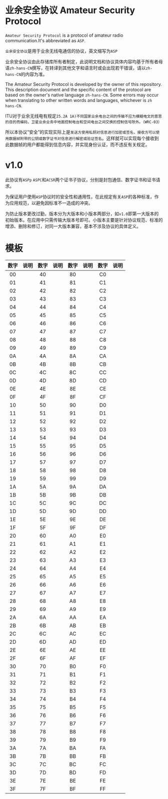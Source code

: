 # 业余安全协议 Amateur Security Protocol
`Amateur Security Protocol` is a protocol of amateur radio communication.It's abbreviated as `ASP`.

`业余安全协议`是用于业余无线电通信的协议，英文缩写为`ASP`

业余安全协议由此存储库所有者制定，此说明文档和协议具体内容均基于所有者母语`zh-hans-CN`撰写，在转译到其他文字和语言时或会出现若干错误，请以`zh-hans-CN`的内容为准。

The Amateur Security Protocol is developed by the owner of this repository. This description document and the specific content of the protocol are based on the owner's native language `zh-hans-CN`. Some errors may occur when translating to other written words and languages, whichever is `zh hans-CN`.

ITU对于业余无线电有规定`25.2A	1A)不同国家业余电台之间的传输不应为模糊电文的意思的目的而编码，卫星业余业务中地面控制电台和空间电台之间交换的控制信号除外。（WRC-03）`

所以本协议“安全”的实现实际上是`发送方使用私钥对信息进行加密或签名，接收方可以使用数据帧附带的公钥或数字证书对信息进行解密或验证签名`。这样就可以实现每个接收到此数据帧的用户都能得到信息内容，并实现身份认证，而不违反有关规定。

# v1.0
此协议有`ASPp` `ASPC`和`ACSR`两个证书子协议，分别是封包通信、数字证书和证书请求。

为保证用户使用`ASP`协议时的安全性和通用性，在此规定有关`ASP`的各种标准，作为应用规范，以避免因标准不一造成的冲突。

为防止版本更改过勤，版本分为大版本和小版本两部分，如`v1.0`即第一大版本的初始版本。在应用中只需传输大版本号即可。小版本主要是针对协议规范、标准的增添、删除和修订，对同一大版本兼容，基本不涉及协议的具体定义。


# 模板
| 数字 | 说明 | 数字 | 说明 | 数字 | 说明 | 数字 | 说明 |
|:---:|:---:|:---:|:---:|:---:|:----:|:---:|:---:|
| 00 |  | 40 |  | 80 |  | C0 |  |
| 01 |  | 41 |  | 81 |  | C1 |  |
| 02 |  | 42 |  | 82 |  | C2 |  |
| 03 |  | 43 |  | 83 |  | C3 |  |
| 04 |  | 44 |  | 84 |  | C4 |  |
| 05 |  | 45 |  | 85 |  | C5 |  |
| 06 |  | 46 |  | 86 |  | C6 |  |
| 07 |  | 47 |  | 87 |  | C7 |  |
| 08 |  | 48 |  | 88 |  | C8 |  |
| 09 |  | 49 |  | 89 |  | C9 |  |
| 0A |  | 4A |  | 8A |  | CA |  |
| 0B |  | 4B |  | 8B |  | CB |  |
| 0C |  | 4C |  | 8C |  | CC |  |
| 0D |  | 4D |  | 8D |  | CD |  |
| 0E |  | 4E |  | 8E |  | CE |  |
| 0F |  | 4F |  | 8F |  | CF |  |
| 10 |  | 50 |  | 90 |  | D0 |  |
| 11 |  | 51 |  | 91 |  | D1 |  |
| 12 |  | 52 |  | 92 |  | D2 |  |
| 13 |  | 53 |  | 93 |  | D3 |  |
| 14 |  | 54 |  | 94 |  | D4 |  |
| 15 |  | 55 |  | 95 |  | D5 |  |
| 16 |  | 56 |  | 96 |  | D6 |  |
| 17 |  | 57 |  | 97 |  | D7 |  |
| 18 |  | 58 |  | 98 |  | D8 |  |
| 19 |  | 59 |  | 99 |  | D9 |  |
| 1A |  | 5A |  | 9A |  | DA |  |
| 1B |  | 5B |  | 9B |  | DB |  |
| 1C |  | 5C |  | 9C |  | DC |  |
| 1D |  | 5D |  | 9D |  | DD |  |
| 1E |  | 5E |  | 9E |  | DE |  |
| 1F |  | 5F |  | 9F |  | DF |  |
| 20 |  | 60 |  | A0 |  | E0 |  |
| 21 |  | 61 |  | A1 |  | E1 |  |
| 22 |  | 62 |  | A2 |  | E2 |  |
| 23 |  | 63 |  | A3 |  | E3 |  |
| 24 |  | 64 |  | A4 |  | E4 |  |
| 25 |  | 65 |  | A5 |  | E5 |  |
| 26 |  | 66 |  | A6 |  | E6 |  |
| 27 |  | 67 |  | A7 |  | E7 |  |
| 28 |  | 68 |  | A8 |  | E8 |  |
| 29 |  | 69 |  | A9 |  | E9 |  |
| 2A |  | 6A |  | AA |  | EA |  |
| 2B |  | 6B |  | AB |  | EB |  |
| 2C |  | 6C |  | AC |  | EC |  |
| 2D |  | 6D |  | AD |  | ED |  |
| 2E |  | 6E |  | AE |  | EE |  |
| 2F |  | 6F |  | AF |  | EF |  |
| 30 |  | 70 |  | B0 |  | F0 |  |
| 31 |  | 71 |  | B1 |  | F1 |  |
| 32 |  | 72 |  | B2 |  | F2 |  |
| 33 |  | 73 |  | B3 |  | F3 |  |
| 34 |  | 74 |  | B4 |  | F4 |  |
| 35 |  | 75 |  | B5 |  | F5 |  |
| 36 |  | 76 |  | B6 |  | F6 |  |
| 37 |  | 77 |  | B7 |  | F7 |  |
| 38 |  | 78 |  | B8 |  | F8 |  |
| 39 |  | 79 |  | B9 |  | F9 |  |
| 3A |  | 7A |  | BA |  | FA |  |
| 3B |  | 7B |  | BB |  | FB |  |
| 3C |  | 7C |  | BC |  | FC |  |
| 3D |  | 7D |  | BD |  | FD |  |
| 3E |  | 7E |  | BE |  | FE |  |
| 3F |  | 7F |  | BF |  | FF |  |
